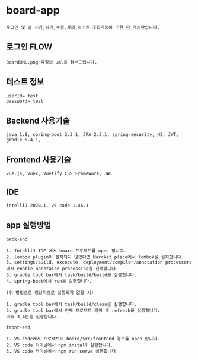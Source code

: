 # board-app
```
로그인 및 글 쓰기,읽기,수정,삭제,리스트 조회기능이 구현 된 게시판입니다.
```
## 로그인 FLOW
```
BoardUML.png 파일의 uml을 첨부드립니다. 
```
## 테스트 정보
```
userId= test
password= test
```
## Backend 사용기술
```
java 1.8, spring-boot 2.3.1, JPA 2.3.1, spring-security, H2, JWT, gradle 6.4.1,  
```
## Frontend 사용기술
```
vue.js, vuex, Vuetify CSS Framework, JWT
```

## IDE
```
intelliJ 2020.1, VS code 1.46.1
```
## app 실행방법
```
back-end

1. IntelliJ IDE 에서 board 프로젝트를 open 합니다.
2. lombok plugin이 설치되지 않았다면 Marcket place에서 lombok을 설치합니다.
3. settings/build, excecute, deployment/compiler/annotation processors 에서 enable annotaion processing을 선택합니다.
3. gradle tool bar에서 task/build/build를 실행합니다.
4. spring-boot에서 run을 실행합니다.

(위 방법으로 정상적으로 실행되지 않을 시)

1. gradle tool bar에서 task/build/clean를 실행합니다.
2. gradle tool bar에서 전체 프로젝트 클릭 후 refresh를 실행합니다.
이후 3,4번을 실행합니다.

front-end

1. VS code에서 프로젝트의 board/src/frontend 경로를 open 합니다.
2. VS code 터미널에서 npm install 실행합니다.
3. VS code 터미널에서 npm run serve 실행합니다.


```




